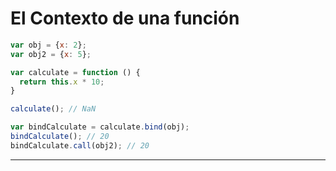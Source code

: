 # El Contexto de una función

``` javascript
var obj = {x: 2};
var obj2 = {x: 5};

var calculate = function () {
  return this.x * 10;
}

calculate(); // NaN

var bindCalculate = calculate.bind(obj);
bindCalculate(); // 20
bindCalculate.call(obj2); // 20
```

---
